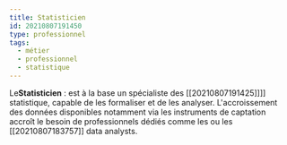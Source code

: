 ```yaml
---
title: Statisticien
id: 20210807191450
type: professionnel
tags:
  - métier
  - professionnel
  - statistique
---
```

         

Le**Statisticien** : est à la base un spécialiste des  [[20210807191425]]]] statistique, capable de les formaliser et de les analyser. L'accroissement des données disponibles notamment via les instruments de captation accroît le besoin de professionnels dédiés comme les    ou les [[20210807183757]] data analysts.


